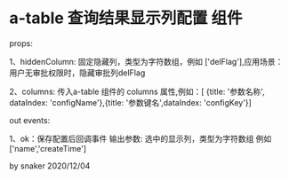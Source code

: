 a-table 查询结果显示列配置 组件
====
props: 

1、hiddenColumn: 固定隐藏列，类型为字符数组，例如 ['delFlag'],应用场景：用户无审批权限时，隐藏审批列delFlag

2、columns: 传入a-table 组件的 columns 属性,例如：[ {title: '参数名称', dataIndex: 'configName'},{title: '参数键名',dataIndex: 'configKey'}]

out events:

1、ok：保存配置后回调事件
输出参数: 选中的显示列，类型为字符数组 例如 ['name','createTime']

by snaker 2020/12/04

